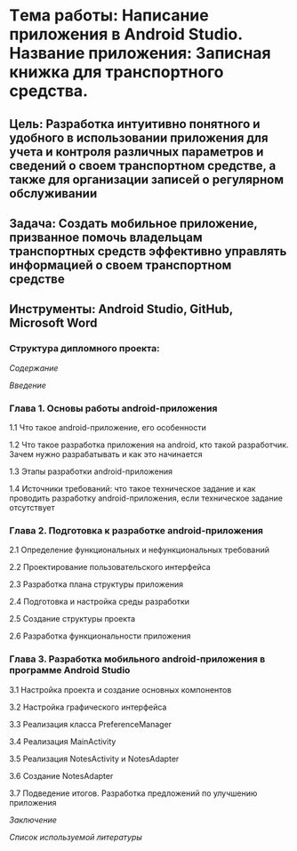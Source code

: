 # Tема работы: Написание приложения в Android Studio. Название приложения: Записная книжка для транспортного средства.
## Цель: Разработка интуитивно понятного и удобного в использовании приложения для учета и контроля различных параметров и сведений о своем транспортном средстве, а также для организации записей о регулярном обслуживании
## Задача: Создать мобильное приложение, призванное помочь владельцам транспортных средств эффективно управлять информацией о своем транспортном средстве
## Инструменты: Android Studio, GitHub, Microsoft Word

### **Структура дипломного проекта:**
*Содержание*

*Введение*

### Глава 1. Основы работы android-приложения 

1.1 Что такое android-приложение, его особенности

1.2 Что такое разработка приложения на android, кто такой разработчик. Зачем нужно разрабатывать и как это начинается

1.3 Этапы разработки android-приложения

1.4 Источники требований: что такое техническое задание и как проводить разработку android-приложения, если техническое задание отсутствует

### Глава 2. Подготовка к разработке android-приложения 

2.1 Определение функциональных и нефункциональных требований

2.2 Проектирование пользовательского интерфейса

2.3 Разработка плана структуры приложения

2.4 Подготовка и настройка среды разработки

2.5 Создание структуры проекта

2.6 Разработка функциональности приложения

### Глава 3. Разработка мобильного android-приложения в программе Android Studio 

3.1 Настройка проекта и создание основных компонентов

3.2 Настройка графического интерфейса

3.3 Реализация класса PreferenceManager

3.4 Реализация MainActivity

3.5 Реализация NotesActivity и NotesAdapter

3.6 Создание NotesAdapter

3.7 Подведение итогов. Разработка предложений по улучшению приложения
  
*Заключение*
  
*Список используемой литературы*
